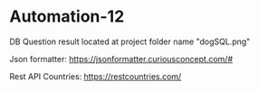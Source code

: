 # Automation-12
DB Question result located at project folder name "dogSQL.png"



Json formatter:
https://jsonformatter.curiousconcept.com/#


Rest API Countries:
https://restcountries.com/
